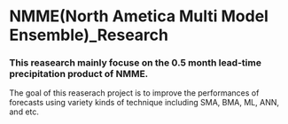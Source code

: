 # NMME(North Ametica Multi Model Ensemble)_Research 
### This reasearch mainly focuse on the 0.5 month lead-time precipitation product of NMME. 
The goal of this reaserach project is to improve the performances of forecasts using variety kinds of technique including SMA, BMA, ML, ANN, and etc.
